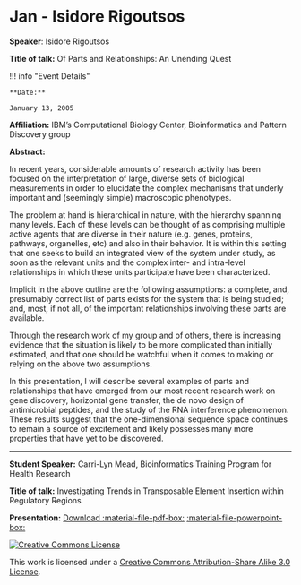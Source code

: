 # Jan - Isidore Rigoutsos

**Speaker**: Isidore Rigoutsos

**Title of talk:** Of Parts and Relationships: An Unending Quest

!!! info "Event Details"
    
    
    **Date:**
    
    January 13, 2005

**Affiliation:** IBM’s Computational Biology Center, Bioinformatics and Pattern Discovery group

**Abstract:**

In recent years, considerable amounts of research activity has been focused on the interpretation of large, diverse sets of biological measurements in order to elucidate the complex mechanisms that underly important and (seemingly simple) macroscopic phenotypes.

The problem at hand is hierarchical in nature, with the hierarchy spanning many levels. Each of these levels can be thought of as comprising multiple active agents that are diverse in their nature (e.g. genes, proteins, pathways, organelles, etc) and also in their behavior. It is within this setting that one seeks to build an integrated view of the system under study, as soon as the relevant units and the complex inter- and intra-level relationships in which these units participate have been characterized.

Implicit in the above outline are the following assumptions: a complete, and, presumably correct list of parts exists for the system that is being studied; and, most, if not all, of the important relationships involving these parts are available.

Through the research work of my group and of others, there is increasing evidence that the situation is likely to be more complicated than initially estimated, and that one should be watchful when it comes to making or relying on the above two assumptions.

In this presentation, I will describe several examples of parts and relationships that have emerged from our most recent research work on gene discovery, horizontal gene transfer, the de novo design of antimicrobial peptides, and the study of the RNA interference phenomenon. These results suggest that the one-dimensional sequence space continues to remain a source of excitement and likely possesses many more properties that have yet to be discovered.

---

**Student Speaker:** Carri-Lyn Mead, Bioinformatics Training Program for Health Research

**Title of talk:** Investigating Trends in Transposable Element Insertion within Regulatory Regions

**Presentation:** [Download :material-file-pdf-box:](https://drive.google.com/file/d/1cZpwdD2RaqsSW9xejaFgmR5YR-h3_S2y/view?usp=sharing) [:material-file-powerpoint-box:](https://drive.google.com/file/d/1D5XcWee301Pj2Jxut1AErX0E5l-_6SaA/view?usp=sharing)

[![Creative Commons License](http://i.creativecommons.org/l/by-sa/3.0/80x15.png)](http://creativecommons.org/licenses/by-sa/3.0/)

This work is licensed under a [Creative Commons Attribution-Share Alike 3.0 License](http://creativecommons.org/licenses/by-sa/3.0/).


